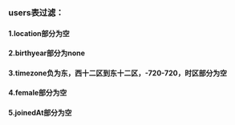 ### users表过滤：

#### 1.location部分为空

#### 2.birthyear部分为none

#### 3.timezone负为东，西十二区到东十二区，-720-720，时区部分为空

#### 4.female部分为空

#### 5.joinedAt部分为空

